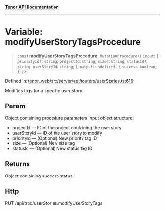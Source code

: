 [**Tenor API Documentation**](../../README.md)

***

# Variable: modifyUserStoryTagsProcedure

> `const` **modifyUserStoryTagsProcedure**: `MutationProcedure`\<\{ `input`: \{ `priorityId?`: `string`; `projectId`: `string`; `size?`: `string`; `statusId?`: `string`; `userStoryId`: `string`; \}; `output`: `undefined` \| \{ `success`: `boolean`; \}; \}\>

Defined in: [tenor\_web/src/server/api/routers/userStories.ts:616](https://github.com/Apantli/Tenor/blob/b33873959b5093fc3e3d66ac4f230a78a6395bbd/tenor_web/src/server/api/routers/userStories.ts#L616)

Modifies tags for a specific user story.

## Param

Object containing procedure parameters
Input object structure:
- projectId — ID of the project containing the user story
- userStoryId — ID of the user story to modify
- priorityId — (Optional) New priority tag ID
- size — (Optional) New size tag
- statusId — (Optional) New status tag ID

## Returns

Object containing success status.

## Http

PUT /api/trpc/userStories.modifyUserStoryTags
